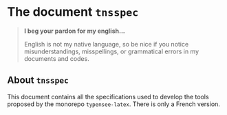 The document `tnsspec`
=====================


> **I beg your pardon for my english...**
>
> English is not my native language, so be nice if you notice misunderstandings, misspellings, or grammatical errors in my documents and codes.


About `tnsspec`
---------------

This document contains all the specifications used to develop the tools proposed by the monorepo `typensee-latex`. There is only a French version.


<!-- :version-START: -->
<!-- :version-END: -->
